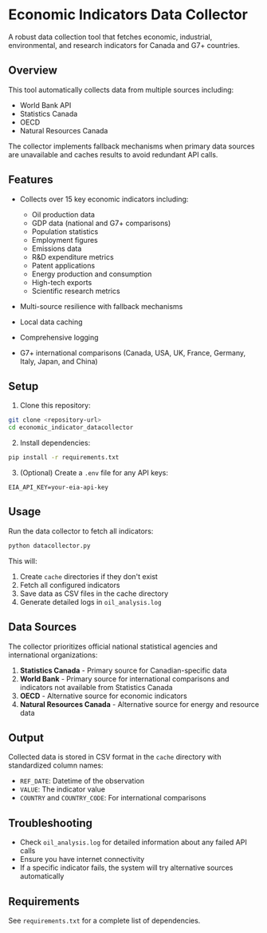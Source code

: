 # Economic Indicators Data Collector

A robust data collection tool that fetches economic, industrial, environmental, and research indicators for Canada and G7+ countries.

## Overview

This tool automatically collects data from multiple sources including:

- World Bank API
- Statistics Canada
- OECD
- Natural Resources Canada

The collector implements fallback mechanisms when primary data sources are unavailable and caches results to avoid redundant API calls.

## Features

- Collects over 15 key economic indicators including:

  - Oil production data
  - GDP data (national and G7+ comparisons)
  - Population statistics
  - Employment figures
  - Emissions data
  - R&D expenditure metrics
  - Patent applications
  - Energy production and consumption
  - High-tech exports
  - Scientific research metrics

- Multi-source resilience with fallback mechanisms
- Local data caching
- Comprehensive logging
- G7+ international comparisons (Canada, USA, UK, France, Germany, Italy, Japan, and China)

## Setup

1. Clone this repository:

```bash
git clone <repository-url>
cd economic_indicator_datacollector
```

2. Install dependencies:

```bash
pip install -r requirements.txt
```

3. (Optional) Create a `.env` file for any API keys:

```
EIA_API_KEY=your-eia-api-key
```

## Usage

Run the data collector to fetch all indicators:

```bash
python datacollector.py
```

This will:

1. Create `cache` directories if they don't exist
2. Fetch all configured indicators
3. Save data as CSV files in the cache directory
4. Generate detailed logs in `oil_analysis.log`

## Data Sources

The collector prioritizes official national statistical agencies and international organizations:

1. **Statistics Canada** - Primary source for Canadian-specific data
2. **World Bank** - Primary source for international comparisons and indicators not available from Statistics Canada
3. **OECD** - Alternative source for economic indicators
4. **Natural Resources Canada** - Alternative source for energy and resource data

## Output

Collected data is stored in CSV format in the `cache` directory with standardized column names:

- `REF_DATE`: Datetime of the observation
- `VALUE`: The indicator value
- `COUNTRY` and `COUNTRY_CODE`: For international comparisons

## Troubleshooting

- Check `oil_analysis.log` for detailed information about any failed API calls
- Ensure you have internet connectivity
- If a specific indicator fails, the system will try alternative sources automatically

## Requirements

See `requirements.txt` for a complete list of dependencies.
